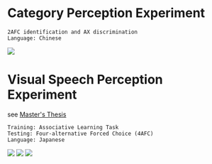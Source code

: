 # Category Perception Experiment

    2AFC identification and AX discrimination
    Language: Chinese

![](https://img.shields.io/badge/E--Prime-2.0.10-blue)

# Visual Speech Perception Experiment

see [Master's Thesis](./EXP0/Thesis.pdf)  

    Training: Associative Learning Task
    Testing: Four-alternative Forced Choice (4AFC)
    Language: Japanese

![](https://img.shields.io/badge/E--Prime-3.0%20Update%202-green)
![](https://img.shields.io/badge/E--Prime%20Extensions%20for%20Tobii%20Pro-3.2-orange)
![](https://img.shields.io/badge/EyeLink%20DevKit-2.1.1-purple)
